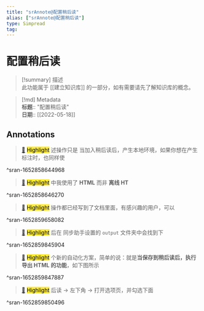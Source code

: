 ```yaml
---
title: "srAnnote@配置稍后读"
alias: ["srAnnote@配置稍后读"]
type: Simpread
tag: 
---
```


# 配置稍后读

> [!summary] 描述  
> 此功能属于 [[建立知识库]] 的一部分，如有需要请先了解知识库的概念。

> [!md] Metadata  
> **标题**:: "配置稍后读"  
> **日期**:: [[2022-05-18]]
## Annotations

> [📌](<http://localhost:7026/reading/43#id=1652858644968>) <mark style="background-color: #ffeb3b">Highlight</mark> 
> 述操作只是 当加入稍后读后，产生本地环境，如果你想在产生标注时，也同样使

^sran-1652858644968

> [📌](<http://localhost:7026/reading/43#id=1652858646270>) <mark style="background-color: #ffeb3b">Highlight</mark> 
> 中我使用了 **HTML** 而非 **离线 HT**

^sran-1652858646270

> [📌](<http://localhost:7026/reading/43#id=1652859658082>) <mark style="background-color: #ffeb3b">Highlight</mark> 
> 操作都已经写到了文档里面，有感兴趣的用户，可以

^sran-1652859658082

> [📌](<http://localhost:7026/reading/43#id=1652859845904>) <mark style="background-color: #ffeb3b">Highlight</mark> 
> 后在 同步助手设置的 `output` 文件夹中会找到下

^sran-1652859845904

> [📌](<http://localhost:7026/reading/43#id=1652859847887>) <mark style="background-color: #ffeb3b">Highlight</mark> 
> 个新的自动化方案，简单的说：就是**当保存到稍后读后，执行导出 HTML 的功能**，如下图所示

^sran-1652859847887

> [📌](<http://localhost:7026/reading/43#id=1652859850496>) <mark style="background-color: #ffeb3b">Highlight</mark> 
> 后读 → 左下角 → 打开选项页，并勾选下面

^sran-1652859850496